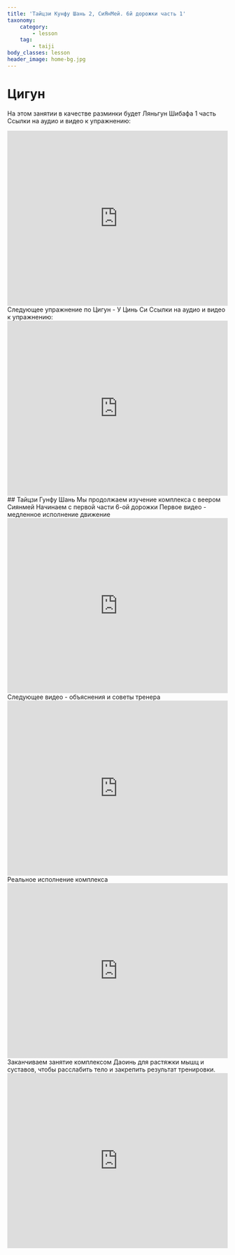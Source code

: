 ```yaml
---
title: 'Тайцзи Кунфу Шань 2, СиЯнМей. 6й дорожки часть 1'
taxonomy:
    category:
        - lesson
    tag:
        - taiji
body_classes: lesson
header_image: home-bg.jpg
---
```


# Цигун
На этом занятии в качестве разминки будет Ляньгун Шибафа 1 часть
Ссылки на аудио и видео к упражнению:
<iframe width="100%" height="400px" src="https://www.youtube.com/embed/Z2n4WfwIXnk" frameborder="0" allow="accelerometer; autoplay; encrypted-media; gyroscope; picture-in-picture" allowfullscreen></iframe>
Следующее упражнение по Цигун - У Цинь Си
Ссылки на аудио и видео к упражнению:
<iframe width="100%" height="400px" src="https://www.youtube.com/embed/7DSj8WJ3c9M" frameborder="0" allow="accelerometer; autoplay; encrypted-media; gyroscope; picture-in-picture" allowfullscreen></iframe>
## Тайцзи Гунфу Шань
Мы продолжаем изучение комплекса с веером Сиянмей
Начинаем с первой части 6-ой дорожки
Первое видео - медленное исполнение движение
<iframe width="100%" height="400px" src="https://www.youtube.com/embed/WQqeCNmBk80" frameborder="0" allow="accelerometer; autoplay; encrypted-media; gyroscope; picture-in-picture" allowfullscreen></iframe>
Следующее видео - объяснения и советы тренера
<iframe width="100%" height="400px" src="https://www.youtube.com/embed/Z3wckXE0EK0" frameborder="0" allow="accelerometer; autoplay; encrypted-media; gyroscope; picture-in-picture" allowfullscreen></iframe>
Реальное исполнение комплекса
<iframe width="100%" height="400px" src="https://www.youtube.com/embed/BkyAzy-ZznQ?t=155" frameborder="0" allow="accelerometer; autoplay; encrypted-media; gyroscope; picture-in-picture" allowfullscreen></iframe>
Заканчиваем занятие комплексом Даоинь для растяжки мышц и суставов, чтобы расслабить тело и закрепить результат тренировки.
<iframe width="100%" height="400px" src="https://www.youtube.com/embed/z7PBJ_Kj4g8" frameborder="0" allow="accelerometer; autoplay; encrypted-media; gyroscope; picture-in-picture" allowfullscreen></iframe>


